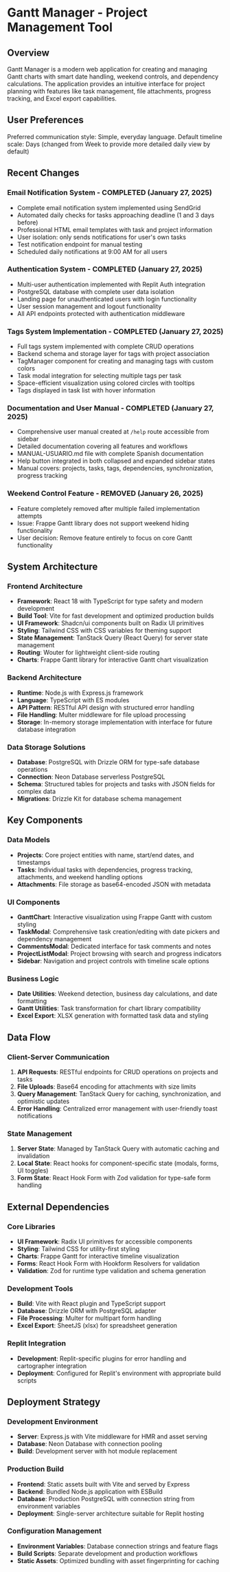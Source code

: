 # Gantt Manager - Project Management Tool

## Overview

Gantt Manager is a modern web application for creating and managing Gantt charts with smart date handling, weekend controls, and dependency calculations. The application provides an intuitive interface for project planning with features like task management, file attachments, progress tracking, and Excel export capabilities.

## User Preferences

Preferred communication style: Simple, everyday language.
Default timeline scale: Days (changed from Week to provide more detailed daily view by default)

## Recent Changes

### Email Notification System - COMPLETED (January 27, 2025)
- Complete email notification system implemented using SendGrid
- Automated daily checks for tasks approaching deadline (1 and 3 days before)
- Professional HTML email templates with task and project information
- User isolation: only sends notifications for user's own tasks
- Test notification endpoint for manual testing
- Scheduled daily notifications at 9:00 AM for all users

### Authentication System - COMPLETED (January 27, 2025)
- Multi-user authentication implemented with Replit Auth integration
- PostgreSQL database with complete user data isolation
- Landing page for unauthenticated users with login functionality
- User session management and logout functionality
- All API endpoints protected with authentication middleware

### Tags System Implementation - COMPLETED (January 27, 2025)
- Full tags system implemented with complete CRUD operations
- Backend schema and storage layer for tags with project association
- TagManager component for creating and managing tags with custom colors
- Task modal integration for selecting multiple tags per task
- Space-efficient visualization using colored circles with tooltips
- Tags displayed in task list with hover information

### Documentation and User Manual - COMPLETED (January 27, 2025)
- Comprehensive user manual created at `/help` route accessible from sidebar
- Detailed documentation covering all features and workflows
- MANUAL-USUARIO.md file with complete Spanish documentation
- Help button integrated in both collapsed and expanded sidebar states
- Manual covers: projects, tasks, tags, dependencies, synchronization, progress tracking

### Weekend Control Feature - REMOVED (January 26, 2025)
- Feature completely removed after multiple failed implementation attempts
- Issue: Frappe Gantt library does not support weekend hiding functionality
- User decision: Remove feature entirely to focus on core Gantt functionality

## System Architecture

### Frontend Architecture
- **Framework**: React 18 with TypeScript for type safety and modern development
- **Build Tool**: Vite for fast development and optimized production builds
- **UI Framework**: Shadcn/ui components built on Radix UI primitives
- **Styling**: Tailwind CSS with CSS variables for theming support
- **State Management**: TanStack Query (React Query) for server state management
- **Routing**: Wouter for lightweight client-side routing
- **Charts**: Frappe Gantt library for interactive Gantt chart visualization

### Backend Architecture
- **Runtime**: Node.js with Express.js framework
- **Language**: TypeScript with ES modules
- **API Pattern**: RESTful API design with structured error handling
- **File Handling**: Multer middleware for file upload processing
- **Storage**: In-memory storage implementation with interface for future database integration

### Data Storage Solutions
- **Database**: PostgreSQL with Drizzle ORM for type-safe database operations
- **Connection**: Neon Database serverless PostgreSQL
- **Schema**: Structured tables for projects and tasks with JSON fields for complex data
- **Migrations**: Drizzle Kit for database schema management

## Key Components

### Data Models
- **Projects**: Core project entities with name, start/end dates, and timestamps
- **Tasks**: Individual tasks with dependencies, progress tracking, attachments, and weekend handling options
- **Attachments**: File storage as base64-encoded JSON with metadata

### UI Components
- **GanttChart**: Interactive visualization using Frappe Gantt with custom styling
- **TaskModal**: Comprehensive task creation/editing with date pickers and dependency management
- **CommentsModal**: Dedicated interface for task comments and notes
- **ProjectListModal**: Project browsing with search and progress indicators
- **Sidebar**: Navigation and project controls with timeline scale options

### Business Logic
- **Date Utilities**: Weekend detection, business day calculations, and date formatting
- **Gantt Utilities**: Task transformation for chart library compatibility
- **Excel Export**: XLSX generation with formatted task data and styling

## Data Flow

### Client-Server Communication
1. **API Requests**: RESTful endpoints for CRUD operations on projects and tasks
2. **File Uploads**: Base64 encoding for attachments with size limits
3. **Query Management**: TanStack Query for caching, synchronization, and optimistic updates
4. **Error Handling**: Centralized error management with user-friendly toast notifications

### State Management
1. **Server State**: Managed by TanStack Query with automatic caching and invalidation
2. **Local State**: React hooks for component-specific state (modals, forms, UI toggles)
3. **Form State**: React Hook Form with Zod validation for type-safe form handling

## External Dependencies

### Core Libraries
- **UI Framework**: Radix UI primitives for accessible components
- **Styling**: Tailwind CSS for utility-first styling
- **Charts**: Frappe Gantt for interactive timeline visualization
- **Forms**: React Hook Form with Hookform Resolvers for validation
- **Validation**: Zod for runtime type validation and schema generation

### Development Tools
- **Build**: Vite with React plugin and TypeScript support
- **Database**: Drizzle ORM with PostgreSQL adapter
- **File Processing**: Multer for multipart form handling
- **Excel Export**: SheetJS (xlsx) for spreadsheet generation

### Replit Integration
- **Development**: Replit-specific plugins for error handling and cartographer integration
- **Deployment**: Configured for Replit's environment with appropriate build scripts

## Deployment Strategy

### Development Environment
- **Server**: Express.js with Vite middleware for HMR and asset serving
- **Database**: Neon Database with connection pooling
- **Build**: Development server with hot module replacement

### Production Build
- **Frontend**: Static assets built with Vite and served by Express
- **Backend**: Bundled Node.js application with ESBuild
- **Database**: Production PostgreSQL with connection string from environment variables
- **Deployment**: Single-server architecture suitable for Replit hosting

### Configuration Management
- **Environment Variables**: Database connection strings and feature flags
- **Build Scripts**: Separate development and production workflows
- **Static Assets**: Optimized bundling with asset fingerprinting for caching